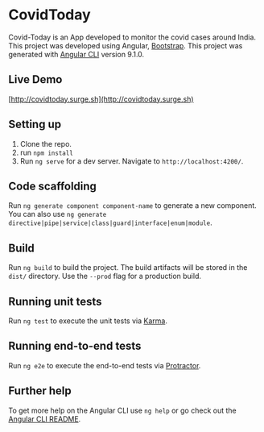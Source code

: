 # CovidToday
Covid-Today is an App developed to monitor the covid cases around India. This project was developed using Angular, [Bootstrap](https://github.com/twbs/bootstrap). This project was generated with [Angular CLI](https://github.com/angular/angular-cli) version 9.1.0.

## Live Demo
[http://covidtoday.surge.sh](http://covidtoday.surge.sh)

## Setting up
1. Clone the repo. <br>
2. run `npm install`
3. Run `ng serve` for a dev server. Navigate to `http://localhost:4200/`.

## Code scaffolding

Run `ng generate component component-name` to generate a new component. You can also use `ng generate directive|pipe|service|class|guard|interface|enum|module`.

## Build

Run `ng build` to build the project. The build artifacts will be stored in the `dist/` directory. Use the `--prod` flag for a production build.

## Running unit tests

Run `ng test` to execute the unit tests via [Karma](https://karma-runner.github.io).

## Running end-to-end tests

Run `ng e2e` to execute the end-to-end tests via [Protractor](http://www.protractortest.org/).

## Further help

To get more help on the Angular CLI use `ng help` or go check out the [Angular CLI README](https://github.com/angular/angular-cli/blob/master/README.md).
